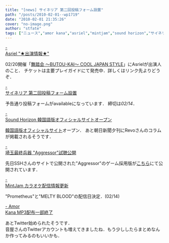 ```yaml
---
title: "[news] サイネリア 第二回投稿フォーム設置"
path: "/posts/2010-02-01--wp1719"
date: "2010-02-01 21:35:26"
cover: "no-image.png"
author: "stfate"
tags: ["ニュース","amor kana","asriel","mintjam","sound horizon","サイネリア","埼玉最終兵器"]
---
```


<style type="text/css">
<!--
p {white-space: pre-wrap};
-->
</style>

<a class="topics" href="http://ameblo.jp/asriel-blog/" target="_blank">- Asriel "★出演情報★"</a>
<div class="news">02/20開催「<a href="http://www.hipjpn.co.jp/pc/04_art/456.html" target="_blank">舞踏会 ～BUTOU-KAI～ COOL JAPAN STYLE</a>」にAsrielが出演人のこと．
チケットは主要プレイガイドにて発売中．詳しくはリンク先よりどうぞ．</div>

<a class="topics" href="http://cineraria-tfs.net/" target="_blank">- サイネリア 第二回投稿フォーム設置</a>
<div class="news">予告通り投稿フォームがavailableになっています．
締切は<em>02/14</em>．</div>

<a class="topics" href="http://www.soundhorizon.com/information/index.html" target="_blank">- Sound Horizon 韓国語版オフィシャルサイトオープン</a>
<div class="news"><a href="http://www.soundhorizon.com/information/index.html" target="_blank">韓国語版オフィシャルサイト</a>オープン．
あと朝日新聞夕刊にRevoさんのコラムが掲載されるそうです．</div>

<a class="topics" href="http://www.ssh.ne.jp/" target="_blank">- 埼玉最終兵器 "Aggressor"試聴公開</a>
<div class="news">先日SSHさんのサイトで公開された"Aggressor"のゲーム採用版が<a href="http://flat-software.sblo.jp/" target="_blank">こちら</a>にて公開されています．</div>

<a class="topics" href="http://www.mintjam.net/mj/index.html" target="_blank">- MintJam カラオケ配信情報更新</a>
<div class="news">"Prometheus"と"MELTY BLOOD"の配信日決定．(02/14)</div>

<a class="topics" href="http://amorkana.jp/" target="_blank">- Amor Kana MP3配布一部終了</a>
<div class="news">あとTwitter始められたそうです．
<div id="talk">音屋さんのTwitterアカウントも増えてきましたね．もう少ししたらまとめなんか作ってみるのもいいかも．</div></div>